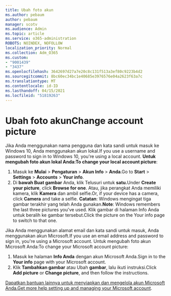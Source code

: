 ```yaml
---
title: Ubah foto akun
ms.author: pebaum
author: pebaum
manager: scotv
ms.audience: Admin
ms.topic: article
ms.service: o365-administration
ROBOTS: NOINDEX, NOFOLLOW
localization_priority: Normal
ms.collection: Adm_O365
ms.custom:
- "9001439"
- "3437"
ms.openlocfilehash: 3642697d27a7e20c8c131f513a3ef80c9223b4d2
ms.sourcegitcommit: 8bc60ec34bc1e40685e3976576e04a2623f63a7c
ms.translationtype: MT
ms.contentlocale: id-ID
ms.lasthandoff: 04/15/2021
ms.locfileid: "51819263"
---
```

# <a name="change-account-picture"></a><span data-ttu-id="ca23a-102">Ubah foto akun</span><span class="sxs-lookup"><span data-stu-id="ca23a-102">Change account picture</span></span>

<span data-ttu-id="ca23a-103">Jika Anda menggunakan nama pengguna dan kata sandi untuk masuk ke Windows 10, Anda menggunakan akun lokal.</span><span class="sxs-lookup"><span data-stu-id="ca23a-103">If you use a username and password to sign in to Windows 10, you're using a local account.</span></span> <span data-ttu-id="ca23a-104">**Untuk mengubah foto akun lokal Anda:**</span><span class="sxs-lookup"><span data-stu-id="ca23a-104">**To change your local account picture**:</span></span>

1. <span data-ttu-id="ca23a-105">Masuk ke **Mulai**  >  **Pengaturan**  >  **Akun Info**  >  **Anda**.</span><span class="sxs-lookup"><span data-stu-id="ca23a-105">Go to **Start** > **Settings** > **Accounts** > **Your info**.</span></span>
2. <span data-ttu-id="ca23a-106">Di **bawah Buat gambar** Anda, klik Telusuri untuk **satu.**</span><span class="sxs-lookup"><span data-stu-id="ca23a-106">Under **Create your picture**, click **Browse for one**.</span></span> <span data-ttu-id="ca23a-107">Atau, jika perangkat Anda memiliki kamera, klik **Kamera** dan ambil selfie.</span><span class="sxs-lookup"><span data-stu-id="ca23a-107">Or, if your device has a camera, click **Camera** and take a selfie.</span></span> 
    <span data-ttu-id="ca23a-108">**Catatan**: Windows mengingat tiga gambar terakhir yang telah Anda gunakan.</span><span class="sxs-lookup"><span data-stu-id="ca23a-108">**Note**: Windows remembers the last three pictures you've used.</span></span> <span data-ttu-id="ca23a-109">Klik gambar di halaman Info Anda untuk beralih ke gambar tersebut.</span><span class="sxs-lookup"><span data-stu-id="ca23a-109">Click the picture on the Your info page to switch to that one.</span></span>

<span data-ttu-id="ca23a-110">Jika Anda menggunakan alamat email dan kata sandi untuk masuk, Anda menggunakan akun Microsoft.</span><span class="sxs-lookup"><span data-stu-id="ca23a-110">If you use an email address and password to sign in, you're using a Microsoft account.</span></span> <span data-ttu-id="ca23a-111">Untuk mengubah foto akun Microsoft Anda:</span><span class="sxs-lookup"><span data-stu-id="ca23a-111">To change your Microsoft account picture:</span></span>

1. <span data-ttu-id="ca23a-112">Masuk ke halaman **Info Anda** dengan akun Microsoft Anda.</span><span class="sxs-lookup"><span data-stu-id="ca23a-112">Sign in to the **Your info** page with your Microsoft account.</span></span>
2. <span data-ttu-id="ca23a-113">Klik **Tambahkan gambar** atau Ubah **gambar**, lalu ikuti instruksi.</span><span class="sxs-lookup"><span data-stu-id="ca23a-113">Click **Add picture** or **Change picture**, and then follow the instructions.</span></span>

<span data-ttu-id="ca23a-114">[Dapatkan bantuan lainnya untuk menyiapkan dan mengelola akun Microsoft Anda.](https://support.microsoft.com/products/microsoft-account?category=manage-account)</span><span class="sxs-lookup"><span data-stu-id="ca23a-114">[Get more help setting up and managing your Microsoft account](https://support.microsoft.com/products/microsoft-account?category=manage-account).</span></span>

